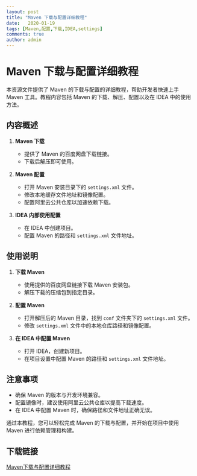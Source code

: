 ```yaml
---
layout: post
title: "Maven 下载与配置详细教程"
date:   2020-01-19
tags: [Maven,配置,下载,IDEA,settings]
comments: true
author: admin
---
```

# Maven 下载与配置详细教程

本资源文件提供了 Maven 的下载与配置的详细教程，帮助开发者快速上手 Maven 工具。教程内容包括 Maven 的下载、解压、配置以及在 IDEA 中的使用方法。

## 内容概述

1. **Maven 下载**
   - 提供了 Maven 的百度网盘下载链接。
   - 下载后解压即可使用。

2. **Maven 配置**
   - 打开 Maven 安装目录下的 `settings.xml` 文件。
   - 修改本地缓存文件地址和镜像配置。
   - 配置阿里云公共仓库以加速依赖下载。

3. **IDEA 内部使用配置**
   - 在 IDEA 中创建项目。
   - 配置 Maven 的路径和 `settings.xml` 文件地址。

## 使用说明

1. **下载 Maven**
   - 使用提供的百度网盘链接下载 Maven 安装包。
   - 解压下载的压缩包到指定目录。

2. **配置 Maven**
   - 打开解压后的 Maven 目录，找到 `conf` 文件夹下的 `settings.xml` 文件。
   - 修改 `settings.xml` 文件中的本地仓库路径和镜像配置。

3. **在 IDEA 中配置 Maven**
   - 打开 IDEA，创建新项目。
   - 在项目设置中配置 Maven 的路径和 `settings.xml` 文件地址。

## 注意事项

- 确保 Maven 的版本与开发环境兼容。
- 配置镜像时，建议使用阿里云公共仓库以提高下载速度。
- 在 IDEA 中配置 Maven 时，确保路径和文件地址正确无误。

通过本教程，您可以轻松完成 Maven 的下载与配置，并开始在项目中使用 Maven 进行依赖管理和构建。

## 下载链接

[Maven下载与配置详细教程](https://pan.quark.cn/s/ab524ee1b7e7)